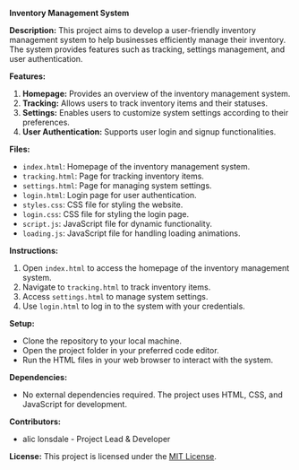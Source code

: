 **Inventory Management System**

**Description:**
This project aims to develop a user-friendly inventory management system to help businesses efficiently manage their inventory. The system provides features such as tracking, settings management, and user authentication.

**Features:**
1. **Homepage:** Provides an overview of the inventory management system.
2. **Tracking:** Allows users to track inventory items and their statuses.
3. **Settings:** Enables users to customize system settings according to their preferences.
4. **User Authentication:** Supports user login and signup functionalities.

**Files:**
- `index.html`: Homepage of the inventory management system.
- `tracking.html`: Page for tracking inventory items.
- `settings.html`: Page for managing system settings.
- `login.html`: Login page for user authentication.
- `styles.css`: CSS file for styling the website.
- `login.css`: CSS file for styling the login page.
- `script.js`: JavaScript file for dynamic functionality.
- `loading.js`: JavaScript file for handling loading animations.

**Instructions:**
1. Open `index.html` to access the homepage of the inventory management system.
2. Navigate to `tracking.html` to track inventory items.
3. Access `settings.html` to manage system settings.
4. Use `login.html` to log in to the system with your credentials.

**Setup:**
- Clone the repository to your local machine.
- Open the project folder in your preferred code editor.
- Run the HTML files in your web browser to interact with the system.

**Dependencies:**
- No external dependencies required. The project uses HTML, CSS, and JavaScript for development.

**Contributors:**
- alic lonsdale - Project Lead & Developer

**License:**
This project is licensed under the [MIT License](LICENSE).
